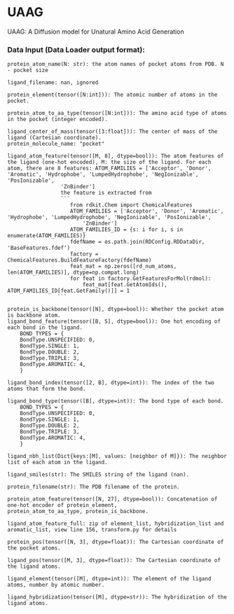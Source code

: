 # UAAG
UAAG: A Diffusion model for Unatural Amino Acid Generation

### Data Input (Data Loader output format):
```
protein_atom_name(N: str): the atom names of pocket atoms from PDB. N - pocket size

ligand_filename: nan, ignored

protein_element(tensor([N:int])): The atomic number of atoms in the pocket.

protein_atom_to_aa_type(tensor([N:int])): The amino acid type of atoms in the pocket (integer encoded).

ligand_center_of_mass(tensor([3:float])): The center of mass of the ligand (Cartesian coordinate).
protein_molecule_name: "pocket"

ligand_atom_feature(tensor([M, 8], dtype=bool)): The atom features of the ligand (one-hot encoded), M: the size of the ligand. For each atom, there are 8 features: ATOM_FAMILIES = ['Acceptor', 'Donor', 'Aromatic', 'Hydrophobe', 'LumpedHydrophobe', 'NegIonizable', 'PosIonizable',
                 'ZnBinder']
                 the feature is extracted from
                 ```
                    from rdkit.Chem import ChemicalFeatures
                    ATOM_FAMILIES = ['Acceptor', 'Donor', 'Aromatic', 'Hydrophobe', 'LumpedHydrophobe', 'NegIonizable', 'PosIonizable',
                        'ZnBinder']
                    ATOM_FAMILIES_ID = {s: i for i, s in enumerate(ATOM_FAMILIES)}
                    fdefName = os.path.join(RDConfig.RDDataDir, 'BaseFeatures.fdef')
                    factory = ChemicalFeatures.BuildFeatureFactory(fdefName)
                    feat_mat = np.zeros([rd_num_atoms, len(ATOM_FAMILIES)], dtype=np.compat.long)
                    for feat in factory.GetFeaturesForMol(rdmol):
                        feat_mat[feat.GetAtomIds(), ATOM_FAMILIES_ID[feat.GetFamily()]] = 1
                ```

protein_is_backbone(tensor([N], dtype=bool)): Whether the pocket atom is backbone atom.
ligand_bond_feature(tensor([B, 5], dtype=bool)): One hot encoding of each bond in the ligand.
    BOND_TYPES = {
    BondType.UNSPECIFIED: 0,
    BondType.SINGLE: 1,
    BondType.DOUBLE: 2,
    BondType.TRIPLE: 3,
    BondType.AROMATIC: 4,
    }

ligand_bond_index(tensor([2, B], dtype=int)): The index of the two atoms that form the bond.

ligand_bond_type(tensor([B], dtype=int)): The bond type of each bond.
    BOND_TYPES = {
    BondType.UNSPECIFIED: 0,
    BondType.SINGLE: 1,
    BondType.DOUBLE: 2,
    BondType.TRIPLE: 3,
    BondType.AROMATIC: 4,
    }

ligand_nbh_list(Dict{keys:[M], values: [neighbor of M]}): The neighbor list of each atom in the ligand.

ligand_smiles(str): The SMILES string of the ligand (nan).

protein_filename(str): The PDB filename of the protein.

protein_atom_feature(tensor([N, 27], dtype=bool)): Concatenation of one-hot encoder of protein_element, 
protein_atom_to_aa_type, protein_is_backbone.

ligand_atom_feature_full: zip of element_list, hybridization_list and aromatic_list, view line 156, transform.py for details

protein_pos(tensor([N, 3], dtype=float)): The Cartesian coordinate of the pocket atoms.

ligand_pos(tensor([M, 3], dtype=float)): The Cartesian coordinate of the ligand atoms.

ligand_element(tensor([M], dtype=int)): The element of the ligand atoms, number by atomic number.

ligand_hybridization(tensor([M], dtype=str)): The hybridization of the ligand atoms.
```